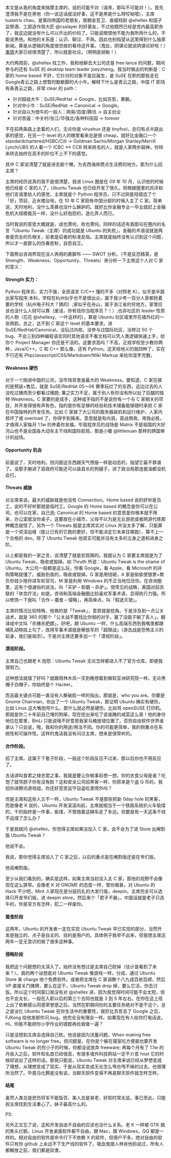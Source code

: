 本文是从我的角度来揣摩主席的，说的可能不对（语序，那叫不可能对！）。首先澄清我不是在黑他（你一说这话就没好事，这不是黑是什么呀哎呦喂），主席 tualatrix chau，是第四帝国的老朋友，我朝金吾卫、奋威校尉 @shellex 和国子监祭酒、工部造作局大匠 @csslayer 的好基友，不过他既然已经是党内最高职务了，我这边就没有什么可以开出的价码了。只能说暗恨他不能为我所用什么的，不能说黑他。和他的关系是：认识、聊过、不熟。因此也别指望从这里得到什么独家新闻。算是从逻辑的角度很世故的看待这件事。（鬼扯，阴谋论就说阴谋论好啦！）[事情](http://imtx.me/archives/1764.html)大家已经很清楚了，所以就是社论。（明明是胡勒！）

大约两周前，@shellex 找工作，我和他聊去大公司还是 free lance 的问题，期间参与的还有 SuSE 的 desktop team leader joeyzheng。我当时做出的判断是：C 家的 home based 不好，它针对的对象不是应届生，是 SuSE 在职的那些走在 Google青云之路上想暂时歇歇脚的大小牛。解释下什么是青云之路，中国 IT 职场有条青云之路，非常 clear 的 path：

* 针对超级大牛：SuSE/RedHat -> Google，比如苏哲，黄鹏。
* 针对中小牛：SuSE/RedHat -> Canonical -> Google。
* 针对自以为很牛的一般人：网易/百度/腾讯 -> 自主创业
* 针对苦逼：中关村/张江/华强北/各种科技园 -> forever

不在前两条路上走着的人们，无论你是 virushuo 还是 tinyfool，总归有点半路出家的感觉，在另一个 level 的人的眼里看来总是很 cheap，就好比金融口一个 standardchartered/HSBC/Citi -> Goldman Sachs/Morgan Stanley/Merrill Lynch/UBS 的人看一个 ICBC <-> CCB 转来转去的人，就是人家两步超神，你转来转去始终在高手的阶位不上不下的感觉。

其中 C 家说清楚了就是进去偷个懒，为去西海岸攒点生活费的地方。那为什么招主席？

主席的经历说真的我不是很清楚，我进 Linux 圈是在 09 年 10 月，认识他的时候他已经是 C 家的人了，Ubuntu Tweak 也已经开发了很久。但根据圈里的风评和他们言语里给人的感觉，主席就是个 Python 程序员，只不过阴差阳错选了个「好」项目，近水楼台地，在 10 年 C 家刚有中国分部的时候入主了 C 家。简单说，天时地利，没什么羡慕也没什么嫉妒的。就好比你金融专业一毕业就赶上金融危机大规模裁员一样，没什么好抱怨的，造化弄人而已。

当时我说的意思大概就是，成也萧何，败也萧何。同样的话还有我那句在圈内的名言「Ubuntu Tweak（主席）的成功就是 Ubuntu 的失败」，金融的术语说就是两者是完全的负相关，前者是后者的标准反指。主席就是始终没有认识到这个问题，所以才一直那么的伤春悲秋，自怨自艾。

下面祭出咨询界现在没人再用的裹脚布 —— SWOT 分析。（不是反恐精英，是 Strength、Weakness、Opportunity、Threats）来分析一下主席这个人对 C 家的意义：

#### Strength 实力：

Python 程序员，实力不强，全民语言 C/C++ 懂的不多（对照老 K），似乎是半路出家写程序;本科，学校在杭州似乎也不是很出众，属于我少考一百分人家都抢着要的学校（杭州电子科大？猜的）;家似乎在舟山，属于浙江省的穷地方。家里应该也没什么人财可以靠（废话，你有钱你当程序员？！）;也非社区的 leader 性质的人物（花花 @shellexy、一叶这样的），算是 Ubuntu 社区墙里开花墙外红的一张熟脸。总之，达不到 C 家这个 level 的基本要求。进 SuSE/RedHat/Canonical，没玩过内核、没参与过国际社区、没修过 50 个 bug、不会三到四种编程语言同时其他语言不看文档可以凭人类逻辑快速上手，给你个 Project Manager 你还是干活的。这要求高吗？不高，正规学校至少教你两种，Java/C++。C 和 C++ 那么像，还有 Python。这天经地义的就四种了，实在不行还有 Php/Javascript/CSS/Markdown/Wiki Markup 来给你滥竽充数。

#### Weakness 硬伤

对于一个刚进中国的公司，没市场背景是最大的 Weakness。要知道，C 家在搞的是预装+售后，就是 SuSE/RedHat 05～06 赛季玩烂了的东西，这边过去的人没吃过猪肉至少都看过猪跑; 兼之实力不足，属于别人有你没有所以扯了后腿的独特 Weakness。C 家要的是成手，这种成手指的不是说你有一个与 C 家相关的项目，并开发得很有声有色，指的是你有足够的经验和技术储备能够随时承担 C 家在中国独特的开发任务。比如 C 家接了大公司的服务器装机和运行维护，人家内核坏了或 overload 了，你得手到擒来。意思就是有内涵，首战用我，用我必胜，才值得人家每月 1.1w 的养着你发福。毕竟程序员的战场是 Matrix 不是祖国的大好河山也不是全国各大动车主干线和国际航班，那是小暖 @littlenuan 那样的跨国审计的战场。

#### Opportunity 机会

前面说了，天时地利。但问题这东西跟天气预报一样是动态的，指望它最不靠谱了。没那手腕进了县政府可能还可以装县长的狗腿子，进了政治局那连酱油都没机会打。

#### Threats 威胁

对主席来说，最大的威胁就是他没有 Connection。Home based 说的好听是员工，说的不好听那就是临时工。Google 的 Home based 的概念是你可以在公司，也可以在家，自己选; Canonical 的 Home based 的意思是你根本就不用来，办公室就没你桌子。这要放在小城市，父母不以为是无业游民或者网游代练那种概念就怪了。另外一个 Threats 就是主席其实对 Linux 并没太多了解，只能算是一个资深运维（能让已有的它跑的更好，但不能决定它未来往哪跑），算不上一个合格的 dev。除了 Ubuntu Tweak 他其实可能并没有太多的立身之道和进身之阶。

以上都是我的一家之言，说清楚了就是宏观猜的。我就认为 C 家要主席就是为了 Ubuntu Tweak，吸收或毁掉。如 Thruth 所说：Ubuntu Tweak is the shame of Ubuntu。大公司一般都是这么玩，你看 Google，看 Apple，看 Microsoft 的并购策略就懂了。威胁到我的，吸收或毁掉。G 家是用钱砸，A 家是偷偷使银票+欺负你钱少拖你进车轮官司，M 家是利用 Windows 的不正当地位压你。在咨询圈里，这有个很通俗的说法，叫「买驴 – 卸磨 – 杀驴」。很常见的战略，美国对前苏联的「休克疗法」如是。咨询和高端金融圈比较喜欢军事术语，显得执行力强。所以修饰一下我叫「合作 – 蚕食 – 侵略」，再简单点，叫「假途灭虢」。

主席的情况比较特殊，他做的是「Tweak」，意思就是挖角。于是涉及到一点公关战术，就是 360 的那个「公关战不要找比你弱的对手，赢了没面子输了丢人」。翻译成中文叫「杀猪杀肥膘」。好吧，跟 Ubuntu 一样，什么高端东西到我嘴里都跟哺乳动物挂上勾了，改用军事术语就是解放军的「超限战」（游击战是恐怖主义的前身，我们是祖宗）。于是对主席还要多加一个「漠视阶段」。

#### 漠视阶段。

主席自己也跟老 K 抱怨：Ubuntu Tweak 无论怎样都进入不了官方仓库。即便我很努力。

这种想法就错了好吗？就跟雨林木风一天到晚想着到微软亚洲研究院一样。无论黑帽子白帽子，你始终是个 Hacker。

而且最关键点可能一直没有人撕破脸一样的指出，那就是，who you are。你要是 Gnome Chairman，你出了一个 Ubuntu Tweak，那证明 Ubuntu 确实有硬伤，比如 Linus 这大嘴炮骂什么，那什么就必然是硬伤。比如骂 openSUSE 打印机。那就是你二十年前自己埋的狗屎，现在挖出来吃了说谁腌的咸菜这么臭！他的身份地位在那里，BinLi 只能说哦不好意思我家马桶放错位置了。否则自由软件世界谁承认？只会说，哦，我和你的用途/用法不同。你的可能更简单，我的侧重点在系统性和可操作性。这样的鬼话我没有问过主席，想来是很常听的。

#### 合作阶段。

招了主席。这属于下套子阶段，一般这个阶段反应不过来，那以后你也不用反应了。

古话讲叫食君之禄忠君之事，我就是要让你做事前想一想，你的衣食父母是谁？吃饱了就骂厨子你有没有脸？这和安全公司招黑客一样，你原来是个盗 Q 币的，我招你进腾讯游戏组，你还好意思监守自盗吃里爬外吗？

但是主席和这些人又不一样，Ubuntu Tweak 不是那些抓新 0day hole 的黑客，而是像老 K 说的，Ubuntu 开发滚滚向前，主席就相当于一个铁路系统扒火车偷煤的，干的始终是一件事，偷煤，不管随着这辆车走了多远。但要是有一天这条干线不运煤了怎么办？

于是我就问 @shellex，你觉得主席如果没加入 C 家，会不会为了进 Store 出阉割版 Ubuntu Tweak？

他说不会。

我说，那你觉得主席加入了 C 家之后，以后的重点是在阉割版还是在爷们版。

他说阉割版。

至少从我们看到的，确实是这样。如果主席当初没入主 C 家，那他的视野不会像现在这么狭窄。会像老 K 对 GNOME 的态度一样，管你做甚。对 Ubuntu 的 Hack 不少吧，Mint 人家现在是分庭抗礼的大发行版，deepin。主席完全可以选择只开发爷们版，进 deepin store。然后来个「君子不器」，中国话就是老子只选牛的，你是官方有怎样，犯二一样废你。

#### 蚕食阶段

这两年，Ubuntu 的开发者一定在实现 Ubuntu Tweak 早已实现的部分，当然开发是独立的、点子是自主的、目的是用户的。具体例子我举不出来，但我想主席这两年一定无意识的做了很多这种事。

#### 侵略阶段

我把这个问题想的太深入了。始终没有想过是主席自己砍掉（估计是看到了未来？）。我的两个设想是对 Ubuntu Tweak 像游戏一样，分成，通过 Ubuntu Store 来 charge 他个免费软件。或者把主席在 C 家调教个八九成百依百顺，然后 VP 直接关门摊牌，要么在这干，Ubuntu Tweak drop 掉，要么它活，你去讨饭。所以这个时间窗口我没有对 @shellex 讲，因为我觉得时间可能不会太短，但也不会太长，一般在入职以后的第三个合同也就是 3 到 5 年左右。在你在这上班上出了依赖感认同感荣誉感之后。当然在职期间你的主要任务绝对不是干这个，总之是淡化 Ubuntu Tweak 在你生活中的重要性，就好比苏哲去了 Google 之后，FJKong 给他发邮件问 bug，他完全没有理会一样。如果现在有人给你打电话说，Hi，你能不能把你小学作业的错题再给我做一遍？

只是没想到主席会选择自己砍。他说是因为流量问题。When making free software is no longer free。但问题是，在你是个躲在寝室吃方便面也要开发 Ubuntu Tweak 的穷小子的时候，你都没说放弃 freeware; 再每个月有了 1.1w 的月收入之后，软件知名度已经很高，有很多墙外科技网站一定不介意 host 它的时候却说出了这样的话。那我只能说，Ubuntu Tweak 对主席来说已经从梦想变成了理想，从理想变成了现实，于是从现实变成无论怎么甩也甩不掉的过去，也很理所当然了。毕竟马化腾是没有说，当聊天软件变得不再是聊天软件就怎样怎样。

#### 结尾

虽然人类总是悲伤将军不能饭否、美人总是易老、好软时常太监，事已至此，只能祝主席找到生活重心了。妹子最高什么的。

PS:

另外正文忘了说，这和开发自由不自由的应该也没什么关系。老 K 一样被 GTK 搞的焦头烂额，Linux 开发桌面软件都不自由，跟 Mac，跟 Windows，QQ 都是一样的。相对自由的软件是命令行下不依赖 X 的软件，但用户不多。绝对自由的软件只有你 github 上永远不下生产线的软件了。吸血鬼猎人林肯他妈说过，所有人都解放之前，我们都是奴隶。
